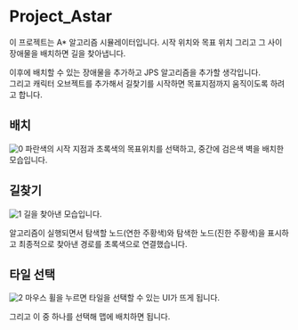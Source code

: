 # Project_Astar

이 프로젝트는 A* 알고리즘 시뮬레이터입니다. 시작 위치와 목표 위치 그리고 그 사이 장애물을 배치하면 길을 찾아냅니다.

이후에 배치할 수 있는 장애물을 추가하고 JPS 알고리즘을 추가할 생각입니다.   
그리고 캐릭터 오브젝트를 추가해서 길찾기를 시작하면 목표지점까지 움직이도록 하려고 합니다.

## 배치

![0](https://user-images.githubusercontent.com/36800639/233648871-b9d6a216-7604-40d3-b182-6f6a5c084476.PNG)
파란색의 시작 지점과 초록색의 목표위치를 선택하고, 중간에 검은색 벽을 배치한 모습입니다.

## 길찾기

![1](https://user-images.githubusercontent.com/36800639/233648998-97aca5f8-849a-4d1e-8fca-37abcacda4e9.PNG)
길을 찾아낸 모습입니다.

알고리즘이 실행되면서 탐색할 노드(연한 주황색)와 탐색한 노드(진한 주황색)을 표시하고 최종적으로 찾아낸 경로를 초록색으로 연결했습니다.

## 타일 선택

![2](https://user-images.githubusercontent.com/36800639/233649029-274a6c41-307c-4d8b-8d59-885fac480194.PNG)
마우스 휠을 누르면 타일을 선택할 수 있는 UI가 뜨게 됩니다.

그리고 이 중 하나를 선택해 맵에 배치하면 됩니다.
